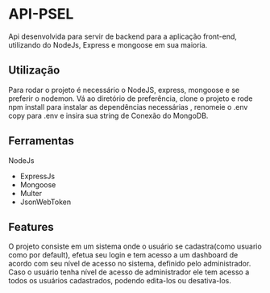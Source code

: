 # API-PSEL

Api desenvolvida para servir de backend para a aplicação front-end, utilizando do NodeJs, Express e mongoose em sua maioria.

## Utilização

Para rodar o projeto é necessário o NodeJS, express, mongoose e se preferir o nodemon. Vá ao diretório de preferência, clone o projeto e rode npm install para instalar as dependências necessárias , renomeie o .env copy para .env e insira sua string de Conexão do MongoDB.

## Ferramentas

NodeJs

- ExpressJs
- Mongoose
- Multer
- JsonWebToken

## Features

O projeto consiste em um sistema onde o usuário se cadastra(como usuario como por default), efetua seu login e tem acesso a um dashboard de acordo com seu nível de acesso no sistema, definido pelo administrador. Caso o usuário tenha nível de acesso de administrador ele tem acesso a todos os usuários cadastrados, podendo edita-los ou desativa-los.
